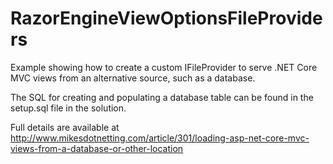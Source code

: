 # RazorEngineViewOptionsFileProviders

Example showing how to create a custom IFileProvider to serve .NET Core MVC views from an alternative source, such as a database. 

The SQL for creating and populating a database table can be found in the setup.sql file in the solution.

Full details are available at http://www.mikesdotnetting.com/article/301/loading-asp-net-core-mvc-views-from-a-database-or-other-location 